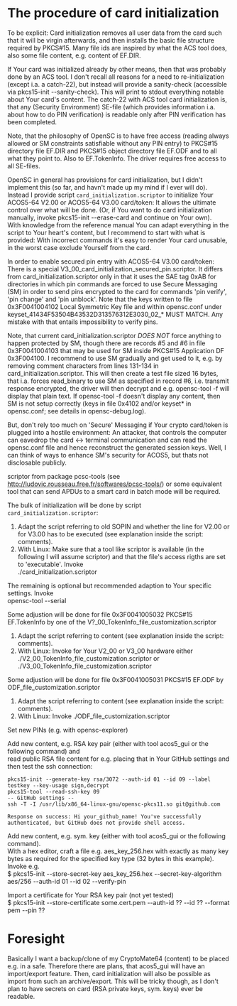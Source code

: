 The procedure of card initialization
====================================

To be explicit: Card initialization removes all user data from the card such that it will be virgin afterwards,
and then installs the basic file structure required by PKCS#15. Many file ids are inspired by what the ACS tool does,
also some file content, e.g. content of EF.DIR.

If Your card was initialized already by other means, then that was probably done by an ACS tool. I don't recall all
reasons for a need to re-initialization (except i.a. a catch-22), but instead will provide a sanity-check (accessible via
pkcs15-init --sanity-check). This will print to stdout everything notable about Your card's content.
The catch-22 with ACS tool card initialization is, that any (Security Environment) SE-file (which provides information
i.a. about how to do PIN verification) is readable only after PIN verification has been completed.

Note, that the philosophy of OpenSC is to have free access (reading always allowed or SM constraints satisfiable without
any PIN entry) to PKCS#15 directory file EF.DIR and PKCS#15 object directory file EF.ODF and to all what they point to.
Also to EF.TokenInfo. The driver requires free access to all SE-files.

OpenSC in general has provisions for card initialization, but I didn't implement this (so far, and havn't made up my
mind if I ever will do).<br>
Instead I provide script `card_initialization.scriptor` to initialize Your ACOS5-64 V2.00 or ACOS5-64 V3.00 card/token:
It allows the ultimate control over what will be done. (Or, if You want to do card initialization manually, invoke
pkcs15-init --erase-card  and continue on Your own).<br>
With knowledge from the reference manual You can adapt everything in the script to Your heart's content, but I recommend
to start with what is provided: With incorrect commands it's easy to render Your card unusable, in the worst case
exclude Yourself from the card.

In order to enable secured pin entry with ACOS5-64 V3.00 card/token: There is a special
V3_00_card_initialization_secured_pin.scriptor. It differs from card_initialization.scriptor only in that it uses the
SAE tag 0xAB for directories in which pin commands are forced to use Secure Messaging (SM) in order to send pins
encrypted to the card for commands 'pin verify', 'pin change' and 'pin unblock'.
Note that the keys written to file 0x3F0041004102 Local Symmetric Key file and within opensc.conf under
keyset_41434F53504B43532D313576312E3030_02_* MUST MATCH. Any mistake with that entails impossibility to verify pins.

Note, that current card_initialization.scriptor *DOES NOT* force anything to happen protected by SM, though there are
records #5 and #6 in file 0x3F0041004103 that may be used for SM inside PKCS#15 Application DF 0x3F004100.
I recommend to use SM gradually and get used to it, e.g. by removing comment characters from lines 131-134 in
card_initialization.scriptor.
This will then create a test file sized 16 bytes, that i.a. forces read_binary to use SM as specified in record #6,
i.e. transmit response encrypted, the driver will then decrypt and e.g. opensc-tool -f will display that plain text.
If opensc-tool -f doesn't display any content, then SM is not setup correctly (keys in file 0x4102 and/or keyset* in
opensc.conf; see details in opensc-debug.log).

But, don't rely too much on 'Secure' Messaging if Your crypto card/token is plugged into a hostile environment: An
attacker, that controls the computer can eavedrop the card <-> terminal communication and can read the opensc.conf
file and hence reconstruct the generated session keys. Well, I can think of ways to enhance SM's security for ACOS5,
but thats not disclosable publicly.

scriptor from package pcsc-tools (see http://ludovic.rousseau.free.fr/softwares/pcsc-tools/) or some equivalent tool
that can send APDUs to a smart card in batch mode will be required.

The bulk of initialization will be done by script `card_initialization.scriptor`:
1. Adapt the script referring to old SOPIN and whether the line for V2.00 or for V3.00 has to be executed (see
   explanation inside the script: comments).
2. With Linux: Make sure that a tool like scriptor is available (in the following I will assume scriptor) and that the
   file's access rigths are set to 'executable'. Invoke<br>
   ./card_initialization.scriptor

The remaining is optional but recommended adaption to Your specific settings. Invoke<br>
opensc-tool --serial

Some adjustion will be done for file 0x3F0041005032 PKCS#15 EF.TokenInfo by one of the
V?_00_TokenInfo_file_customization.scriptor<br>
1. Adapt the script referring to content (see explanation inside the script: comments).
2. With Linux: Invoke for Your V2_00 or V3_00 hardware either ./V2_00_TokenInfo_file_customization.scriptor or
   ./V3_00_TokenInfo_file_customization.scriptor

Some adjustion will be done for file 0x3F0041005031 PKCS#15 EF.ODF by ODF_file_customization.scriptor<br>
1. Adapt the script referring to content (see explanation inside the script: comments).
2. With Linux: Invoke ./ODF_file_customization.scriptor

Set new PINs (e.g. with opensc-explorer)

Add new content, e.g. RSA key pair (either with tool acos5_gui or the following command) and<br>
read public RSA file content for e.g. placing that in Your GitHub settings and then test the ssh connection:<br>
```
pkcs15-init --generate-key rsa/3072 --auth-id 01 --id 09 --label testkey --key-usage sign,decrypt
pkcs15-tool --read-ssh-key 09
-- GitHub settings --
ssh -T -I /usr/lib/x86_64-linux-gnu/opensc-pkcs11.so git@github.com

Response on success: Hi your_github_name! You've successfully authenticated, but GitHub does not provide shell access.
```

Add new content, e.g. sym. key (either with tool acos5_gui or the following command).  
With a hex editor, craft a file e.g. aes_key_256.hex with exactly as many key bytes as required for the specified key
type (32 bytes in this example). Invoke e.g.<br>
$ pkcs15-init --store-secret-key aes_key_256.hex --secret-key-algorithm aes/256  --auth-id 01 --id 02 --verify-pin

Import a certificate for Your RSA key pair (not yet tested)  
$ pkcs15-init --store-certificate some.cert.pem --auth-id ?? --id ?? --format pem --pin ??


Foresight
=========

Basically I want a backup/clone of my CryptoMate64 (content) to be placed e.g. in a safe. Therefore there are plans,
that acos5_gui will have an import/export feature.
Then, card initialization will also be possible as import from such an archive/export.
This will be tricky though, as I don't plan to have secrets on card (RSA private keys, sym. keys) ever be readable.
